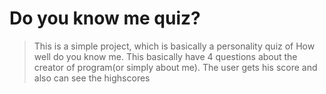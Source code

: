 # Do you know me quiz?
> This is a simple project, which is basically a personality quiz of How well do you know me. 
> This basically have 4 questions about the creator of program(or simply about me).
> The user gets his score and also can see the highscores
